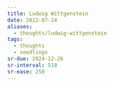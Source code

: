 ```yaml
---
title: Ludwig Wittgenstein
date: 2022-07-24
aliases:
  - thoughts/ludwig-wittgenstein
tags:
  - thoughts
  - seedlings
sr-due: 2024-12-26
sr-interval: 518
sr-ease: 250
---
```


